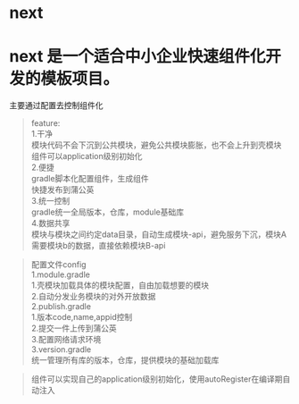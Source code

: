 # next

next 是一个适合中小企业快速组件化开发的模板项目。  
====
主要通过配置去控制组件化  
  
  >feature:  
    1.干净  
        模块代码不会下沉到公共模块，避免公共模块膨胀，也不会上升到壳模块  
        组件可以application级别初始化  
    2.便捷   
        gradle脚本化配置组件，生成组件  
        快捷发布到蒲公英  
    3.统一控制  
        gradle统一全局版本，仓库，module基础库  
    4.数据共享  
        模块与模块之间约定data目录，自动生成模块-api，避免服务下沉，模块A需要模块b的数据，直接依赖模块B-api  
        
  >配置文件config  
    1.module.gradle  
      1.壳模块加载具体的模块配置，自由加载想要的模块  
      2.自动分发业务模块的对外开放数据  
    2.publish.gradle  
      1.版本code,name,appid控制  
      2.提交一件上传到蒲公英  
      3.配置网络请求环境  
    3.version.gradle  
      统一管理所有库的版本，仓库，提供模块的基础加载库  
      
      
  >组件可以实现自己的application级别初始化，使用autoRegister在编译期自动注入
  
